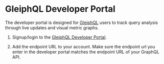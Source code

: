 # GleiphQL Developer Portal
The developer portal is designed for [GleiphQL](https://github.com/oslabs-beta/GleiphQL) users to track query analysis through live updates and visual metric graphs.

1. Signup/login to the [GleiphQL Developer Portal](https://www.gleiphql.dev/).

2. Add the endpoint URL to your account. Make sure the endpoint url you enter in the developer portal matches the endpoint URL of your GraphQL API.